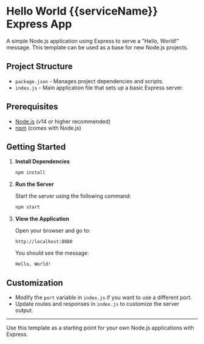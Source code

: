 # Hello World {{serviceName}} Express App

A simple Node.js application using Express to serve a "Hello, World!" message. This template can be used as a base for new Node.js projects.

## Project Structure

- `package.json` - Manages project dependencies and scripts.
- `index.js` - Main application file that sets up a basic Express server.

## Prerequisites

- [Node.js](https://nodejs.org/) (v14 or higher recommended)
- [npm](https://www.npmjs.com/) (comes with Node.js)

## Getting Started

1. **Install Dependencies**

    ```bash
    npm install
    ```

2. **Run the Server**

    Start the server using the following command:

    ```bash
    npm start
    ```

3. **View the Application**

    Open your browser and go to:

    ```
    http://localhost:8080
    ```

    You should see the message:

    ```
    Hello, World!
    ```

## Customization

- Modify the `port` variable in `index.js` if you want to use a different port.
- Update routes and responses in `index.js` to customize the server output.

---

Use this template as a starting point for your own Node.js applications with Express.
